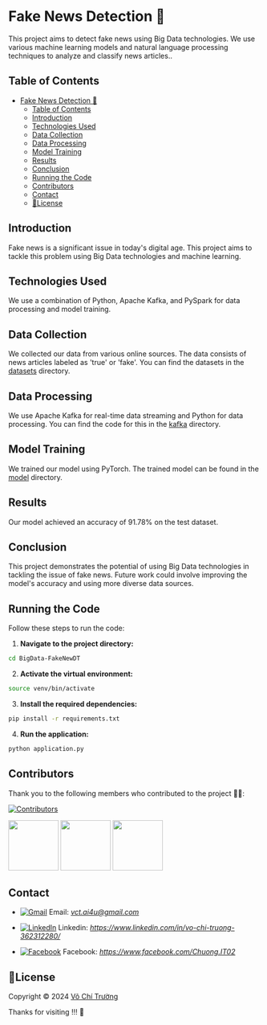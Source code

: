 # Fake News Detection 📝

This project aims to detect fake news using Big Data technologies. We use various machine learning models and natural language processing techniques to analyze and classify news articles..

## Table of Contents

- [Fake News Detection 📝](#fake-news-detection-)
  - [Table of Contents](#table-of-contents)
  - [Introduction](#introduction)
  - [Technologies Used](#technologies-used)
  - [Data Collection](#data-collection)
  - [Data Processing](#data-processing)
  - [Model Training](#model-training)
  - [Results](#results)
  - [Conclusion](#conclusion)
  - [Running the Code](#running-the-code)
  - [Contributors](#contributors)
  - [Contact](#contact)
  - [📝License](#license)

## Introduction

Fake news is a significant issue in today's digital age. This project aims to tackle this problem using Big Data technologies and machine learning.

## Technologies Used

We use a combination of Python, Apache Kafka, and PySpark for data processing and model training.

## Data Collection

We collected our data from various online sources. The data consists of news articles labeled as 'true' or 'fake'. You can find the datasets in the [datasets](BigData-FakeNewDT/datasets) directory.

## Data Processing

We use Apache Kafka for real-time data streaming and Python for data processing. You can find the code for this in the [kafka](BigData-FakeNewDT/kafka) directory.

## Model Training

We trained our model using PyTorch. The trained model can be found in the [model](BigData-FakeNewDT/model) directory.

## Results

Our model achieved an accuracy of 91.78% on the test dataset.

## Conclusion

This project demonstrates the potential of using Big Data technologies in tackling the issue of fake news. Future work could involve improving the model's accuracy and using more diverse data sources.

## Running the Code

Follow these steps to run the code:

1. **Navigate to the project directory:**

```sh
cd BigData-FakeNewDT
```

2. **Activate the virtual environment:**

```sh
source venv/bin/activate
```

3. **Install the required dependencies:**

```sh
pip install -r requirements.txt
```

4. **Run the application:**

```sh
python application.py
```
## Contributors
Thank you to the following members who contributed to the project 🌹🎉:

[![Contributors](https://img.shields.io/github/contributors/chuongprg-it/BigData-FakeNewDT?style=for-the-badge)](https://github.com/chuongprg-it/BigData-FakeNewDT/graphs/contributors)

[//]:#[![Avatar](https://github.com/chuongprg-it.png?size=100)](https://github.com/chuongprg-it)
[//]:#[![Avatar](https://github.com/chuongprg.png?size=100)](https://github.com/chuongprg)

[<img src="https://github.com/chuongprg-it.png?size=100" width="100" height="100" >](https://github.com/chuongprg-it)
[<img src="https://github.com/chuongprg.png?size=100" width="100" height="100" >](https://github.com/chuongprg)
[<img src="https://github.com/nxavu2002.png?size=100" width="100" height="100" >](https://github.com/nxavu2002)


## Contact
- [![Gmail](https://img.shields.io/badge/Gmail-D14836?style=for-the-badge&logo=gmail&logoColor=white)](vct.ai4u@gmail.com) Email: *vct.ai4u@gmail.com*

- [![LinkedIn](https://img.shields.io/badge/LinkedIn-0077B5?style=for-the-badge&logo=linkedin&logoColor=white)]([https://www.linkedin.com/in/your-username/](https://www.linkedin.com/in/vo-chi-truong-362312280/)) Linkedin: *https://www.linkedin.com/in/vo-chi-truong-362312280/*

- [![Facebook](https://img.shields.io/badge/Facebook-1877F2?style=for-the-badge&logo=facebook&logoColor=white)]([https://www.facebook.com/your-username/](https://www.facebook.com/Chuong.IT02)) Facebook: *https://www.facebook.com/Chuong.IT02*
## 📝License
Copyright © 2024 [Võ Chí Trường](https://github.com/chuongprg-it)

Thanks for visiting !!! 💖
